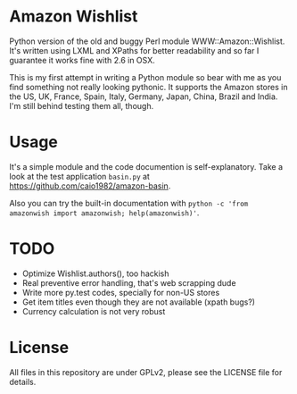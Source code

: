 Amazon Wishlist
===============

Python version of the old and buggy Perl module WWW::Amazon::Wishlist. It's written using LXML and XPaths for better readability and so far I guarantee it works fine with 2.6 in OSX.

This is my first attempt in writing a Python module so bear with me as you find something not really looking pythonic. It supports the Amazon stores in the US, UK, France, Spain, Italy, Germany, Japan, China, Brazil and India. I'm still behind testing them all, though.

Usage
=====

It's a simple module and the code documention is self-explanatory. Take a look at the test application `basin.py` at https://github.com/caio1982/amazon-basin.

Also you can try the built-in documentation with `python -c 'from amazonwish import amazonwish; help(amazonwish)'`.

TODO
====

* Optimize Wishlist.authors(), too hackish
* Real preventive error handling, that's web scrapping dude
* Write more py.test codes, specially for non-US stores
* Get item titles even though they are not available (xpath bugs?)
* Currency calculation is not very robust

License
=======

All files in this repository are under GPLv2, please see the LICENSE file for details.
